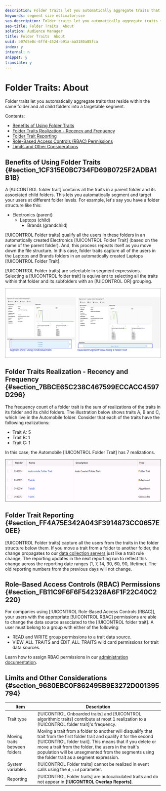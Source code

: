 ```yaml
---
description: Folder traits let you automatically aggregate traits that reside within the same folder and all child folders into a targetable segment.
keywords: segment size estimator;sse
seo-description: Folder traits let you automatically aggregate traits that reside within the same folder and all child folders into a targetable segment.
seo-title: Folder Traits  About
solution: Audience Manager
title: Folder Traits  About
uuid: b07d5e0c-6ffd-4524-b91a-aa3180a85fca
index: y
internal: n
snippet: y
translate: y
---
```


# Folder Traits: About

Folder traits let you automatically aggregate traits that reside within the same folder and all child folders into a targetable segment.



Contents: 



<ul class="simplelist"> 
 <li> <a href="../../c_features/traits/about-folder-traits.md#section_1CF315E0BC734FD69B0725F2ADBA1B1B" format="dita" scope="local"> Benefits of Using Folder Traits </a> </li> 
 <li> <a href="../../c_features/traits/about-folder-traits.md#section_7BBCE65C238C467599ECCACC4597D296" format="dita" scope="local"> Folder Traits Realization - Recency and Frequency </a> </li> 
 <li> <a href="../../c_features/traits/about-folder-traits.md#section_FF4A75E342A043F3914873CC0657E0EE" format="dita" scope="local"> Folder Trait Reporting </a> </li> 
 <li> <a href="../../c_features/traits/about-folder-traits.md#section_FB11C9F6F6F542328A6F1F22C40C2220" format="dita" scope="local"> Role-Based Access Controls (RBAC) Permissions </a> </li> 
 <li> <a href="../../c_features/traits/about-folder-traits.md#section_9680EBC0F862495B9E3272D001395794" format="dita" scope="local"> Limits and Other Considerations </a> </li> 
</ul>



## Benefits of Using Folder Traits {#section_1CF315E0BC734FD69B0725F2ADBA1B1B}



A [!UICONTROL folder trait] contains all the traits in a parent folder and its associated child folders. This lets you automatically segment and target your users at different folder levels. For example, let's say you have a folder structure like this: 



* Electronics (parent) 
    * Laptops (child)     
        * Brands (grandchild)        
        
        
    
    
    






[!UICONTROL Folder traits] qualify all the users in these folders in an automatically created Electronics [!UICONTROL Folder Trait] (based on the name of the parent folder). And, this process repeats itself as you move down the file structure. In this case, folder traits capture all of the users in the Laptops and Brands folders in an automatically created Laptops [!UICONTROL Folder Trait]. 


[!UICONTROL Folder traits] are selectable in segment expressions. Selecting a [!UICONTROL folder trait] is equivalent to selecting all the traits within that folder and its subfolders with an [!UICONTROL OR] grouping. 


![](assets/folder_traits_compare_border.jpg) 

## Folder Traits Realization - Recency and Frequency {#section_7BBCE65C238C467599ECCACC4597D296}



The frequency count of a folder trait is the sum of realizations of the traits in its folder and its child folders. The illustration below shows traits A, B and C, which live in the Automobile folder. Consider that each of the traits have the following realizations: 



* Trait A: 5
* Trait B: 1
* Trait C: 1





In this case, the Automobile [!UICONTROL Folder Trait] has 7 realizations. 


![](assets/folder_traits_rollup_border.png) 

## Folder Trait Reporting {#section_FF4A75E342A043F3914873CC0657E0EE}



[!UICONTROL Folder traits] capture all the users from the traits in the folder structure below them. If you move a trait from a folder to another folder, the change propagates to our [data collection servers](../../reference/system-components/components-data-collection.md#concept_66CFFEBF5E8B41ED94082D562A93506E) just like a trait rule change. The reporting updates in the next reporting run to reflect this change across the reporting date ranges (1, 7, 14, 30, 60, 90, lifetime). The old reporting numbers from the previous days will not change. 

## Role-Based Access Controls (RBAC) Permissions {#section_FB11C9F6F6F542328A6F1F22C40C2220}



For companies using [!UICONTROL Role-Based Access Controls (RBAC)], your users with the appropriate [!UICONTROL RBAC] permissions are able to change the data source associated to the [!UICONTROL folder trait]. A user must belong to a group with either of the following: 



* READ and WRITE group permissions to a trait data source.
* VIEW_ALL_TRAITS and EDIT_ALL_TRAITS wild card permissions for trait data sources.





Learn how to assign RBAC permissions in our [administration documentation](../../c_features/c_administration/administration-overview.md#task_3327F7C4A9834F1BA5007EDA279D40F2). 

## Limits and Other Considerations {#section_9680EBC0F862495B9E3272D001395794}





|  Item  | Description  |
|---|---|
|  Trait type  | [!UICONTROL Onboarded traits] and [!UICONTROL algorithmic traits] contribute at most 1 realization to a [!UICONTROL folder trait]'s frequency.  |
|  Moving traits between folders  |Moving a trait from a folder to another will disqualify that trait from the first folder trait and qualify it for the second [!UICONTROL folder trait]. This means that if you delete or move a trait from the folder, the users in the trait's population will be unsegmented from the segments using the folder trait as a segment expression.  |
|  System variables  | [!UICONTROL Folder traits] cannot be realized in event calls using the `d_sid` parameter.  |
|  Reporting  | [!UICONTROL Folder traits] are autocalculated traits and do not appear in **[!UICONTROL Overlap Reports]**.  |

